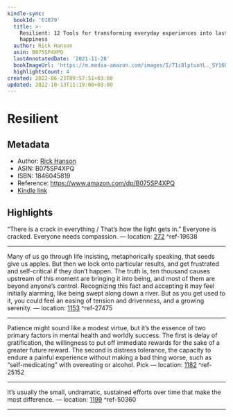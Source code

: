 ```yaml
---
kindle-sync:
  bookId: '61879'
  title: >-
    Resilient: 12 Tools for transforming everyday experiences into lasting
    happiness
  author: Rick Hanson
  asin: B075SP4XPQ
  lastAnnotatedDate: '2021-11-28'
  bookImageUrl: 'https://m.media-amazon.com/images/I/71i8lptuoYL._SY160.jpg'
  highlightsCount: 4
created: 2022-06-23T09:57:51+03:00
updated: 2022-10-13T11:19:00+03:00
---
```

# Resilient
## Metadata
* Author: [Rick Hanson](https://www.amazon.com/Rick-Hanson/e/B002I5X2X2/ref=dp_byline_cont_ebooks_1)
* ASIN: B075SP4XPQ
* ISBN: 1846045819
* Reference: https://www.amazon.com/dp/B075SP4XPQ
* [Kindle link](kindle://book?action=open&asin=B075SP4XPQ)

## Highlights
“There is a crack in everything / That’s how the light gets in.” Everyone is cracked. Everyone needs compassion. — location: [272](kindle://book?action=open&asin=B075SP4XPQ&location=272) ^ref-19638

---
Many of us go through life insisting, metaphorically speaking, that seeds give us apples. But then we lock onto particular results, and get frustrated and self-critical if they don’t happen. The truth is, ten thousand causes upstream of this moment are bringing it into being, and most of them are beyond anyone’s control. Recognizing this fact and accepting it may feel initially alarming, like being swept along down a river. But as you get used to it, you could feel an easing of tension and drivenness, and a growing serenity. — location: [1153](kindle://book?action=open&asin=B075SP4XPQ&location=1153) ^ref-27475

---
Patience might sound like a modest virtue, but it’s the essence of two primary factors in mental health and worldly success. The first is delay of gratification, the willingness to put off immediate rewards for the sake of a greater future reward. The second is distress tolerance, the capacity to endure a painful experience without making a bad thing worse, such as “self-medicating” with overeating or alcohol. Pick — location: [1182](kindle://book?action=open&asin=B075SP4XPQ&location=1182) ^ref-25152

---
It’s usually the small, undramatic, sustained efforts over time that make the most difference. — location: [1199](kindle://book?action=open&asin=B075SP4XPQ&location=1199) ^ref-50360

---
